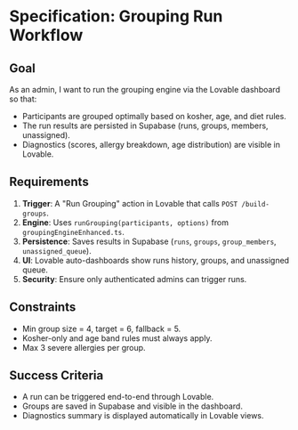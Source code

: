# Specification: Grouping Run Workflow

## Goal
As an admin, I want to run the grouping engine via the Lovable dashboard so that:
- Participants are grouped optimally based on kosher, age, and diet rules.
- The run results are persisted in Supabase (runs, groups, members, unassigned).
- Diagnostics (scores, allergy breakdown, age distribution) are visible in Lovable.

## Requirements
1. **Trigger**: A "Run Grouping" action in Lovable that calls `POST /build-groups`.
2. **Engine**: Uses `runGrouping(participants, options)` from `groupingEngineEnhanced.ts`.
3. **Persistence**: Saves results in Supabase (`runs`, `groups`, `group_members`, `unassigned_queue`).
4. **UI**: Lovable auto-dashboards show runs history, groups, and unassigned queue.
5. **Security**: Ensure only authenticated admins can trigger runs.

## Constraints
- Min group size = 4, target = 6, fallback = 5.
- Kosher-only and age band rules must always apply.
- Max 3 severe allergies per group.

## Success Criteria
- A run can be triggered end-to-end through Lovable.
- Groups are saved in Supabase and visible in the dashboard.
- Diagnostics summary is displayed automatically in Lovable views.